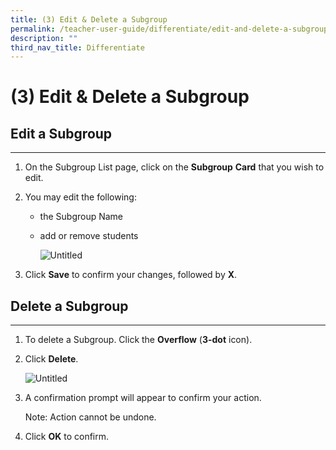 ```yaml
---
title: (3) Edit & Delete a Subgroup
permalink: /teacher-user-guide/differentiate/edit-and-delete-a-subgroup/
description: ""
third_nav_title: Differentiate
---
```

<h1 id="-3-edit-delete-a-subgroup">(3) Edit &amp; Delete a Subgroup</h1>
<h2 id="-edit-a-subgroup-"><strong>Edit a Subgroup</strong></h2>
<hr>
<ol>
<li>On the Subgroup List page, click on the <strong>Subgroup</strong> <strong>Card</strong> that you wish to edit.</li>
<li><p>You may edit the following:</p>
<ul>
<li>the Subgroup Name</li>
<li><p>add or remove students</p>
<p><img alt="Untitled" src="https://s3-us-west-2.amazonaws.com/secure.notion-static.com/faaf0e12-2887-4b9c-bd0e-40419c6bb0c3/Untitled.png"></p>
</li>
</ul>
</li>
<li><p>Click <strong>Save</strong> to confirm your changes, followed by <strong>X</strong>.</p>
</li>
</ol>
<h2 id="-delete-a-subgroup-"><strong>Delete a Subgroup</strong></h2>
<hr>
<ol>
<li>To delete a Subgroup. Click the <strong>Overflow</strong> (<strong>3-dot</strong> icon).</li>
<li><p>Click <strong>Delete</strong>.</p>
<p> <img alt="Untitled" src="https://s3-us-west-2.amazonaws.com/secure.notion-static.com/f395ae3f-3bf3-4918-b090-e5aea9be8ea8/Untitled.png"></p>
</li>
<li><p>A confirmation prompt will appear to confirm your action.</p>
<p> Note: Action cannot be undone.</p>
</li>
<li><p>Click <strong>OK</strong> to confirm.</p>
</li>
</ol>
